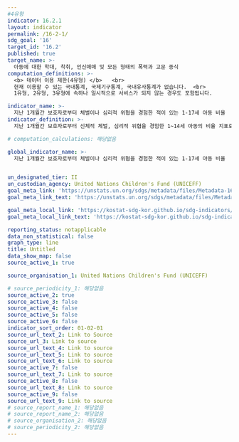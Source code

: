```yaml
---
#4유형
indicator: 16.2.1
layout: indicator
permalink: /16-2-1/
sdg_goal: '16'
target_id: '16.2'
published: true
target_name: >-
  아동에 대한 학대, 착취, 인신매매 및 모든 형태의 폭력과 고문 종식
computation_definitions: >-
  <b> 데이터 이용 제한(4유형) </b>   <br>
  현재 이용할 수 있는 국내통계, 국제기구통계, 국내유사통계가 없습니다.  <br> 
  1유형, 2유형, 3유형에 속하나 일시적으로 서비스가 되지 않는 경우도 포함됩니다.

indicator_name: >-
  지난 1개월간 보호자로부터 체벌이나 심리적 위협을 경험한 적이 있는 1-17세 아동 비율
indicator_definition: >-
  지난 1개월간 보호자로부터 신체적 체벌, 심리적 위협을 경험한 1~14세 아동의 비율 지표로 대체 측정됨

# computation_calculations: 해당없음

global_indicator_name: >-
  지난 1개월간 보호자로부터 체벌이나 심리적 위협을 경험한 적이 있는 1-17세 아동 비율


un_designated_tier: II
un_custodian_agency: United Nations Children's Fund (UNICEFF)
goal_meta_link: 'https://unstats.un.org/sdgs/metadata/files/Metadata-16-02-01.pdf'
goal_meta_link_text: 'https://unstats.un.org/sdgs/metadata/files/Metadata-16-02-01.pdf'

goal_meta_local_link: 'https://kostat-sdg-kor.github.io/sdg-indicators/public/data/Metadata-16-02-01_KOR.pdf'
goal_meta_local_link_text: 'https://kostat-sdg-kor.github.io/sdg-indicators/public/data/Metadata-16-02-01_KOR.pdf'

reporting_status: notapplicable
data_non_statistical: false
graph_type: line
title: Untitled
data_show_map: false
source_active_1: true

source_organisation_1: United Nations Children's Fund (UNICEFF)

# source_periodicity_1: 해당없음
source_active_2: true
source_active_3: false
source_active_4: false
source_active_5: false
source_active_6: false
indicator_sort_order: 01-02-01
source_url_text_2: Link to Source
source_url_3: Link to source
source_url_text_4: Link to source
source_url_text_5: Link to source
source_url_text_6: Link to source
source_active_7: false
source_url_text_7: Link to source
source_active_8: false
source_url_text_8: Link to source
source_active_9: false
source_url_text_9: Link to source
# source_report_name_1: 해당없음
# source_report_name_2: 해당없음
# source_organisation_2: 해당없음
# source_periodicity_2: 해당없음
---
```

